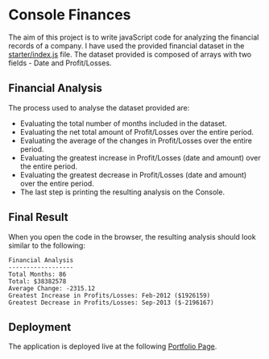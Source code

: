 # Console Finances

The aim of this project is to write javaScript code for analyzing the financial records of a company. I have used the provided financial dataset in the [starter/index.js](starter/index.js) file. The dataset provided is composed of arrays with two fields - Date and Profit/Losses.

## Financial Analysis
The process used to analyse the dataset provided are:

* Evaluating the total number of months included in the dataset.
* Evaluating the net total amount of Profit/Losses over the entire period.
* Evaluating the average of the changes in Profit/Losses over the entire period.
* Evaluating the greatest increase in Profit/Losses (date and amount) over the entire period.
* Evaluating the greatest decrease in Profit/Losses (date and amount) over the entire period.
* The last step is printing the resulting analysis on the Console.

## Final Result
When you open the code in the browser, the resulting analysis should look similar to the following:

```
Financial Analysis 
------------------
Total Months: 86
Total: $38382578
Average Change: -2315.12
Greatest Increase in Profits/Losses: Feb-2012 ($1926159)
Greatest Decrease in Profits/Losses: Sep-2013 ($-2196167)
```

## Deployment
The application is deployed live at the following [Portfolio Page](kenigreg.github.io/Console-Finances).